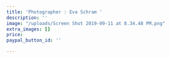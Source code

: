 ```yaml
---
title: 'Photographer : Eva Schram '
description: ''
image: "/uploads/Screen Shot 2019-09-11 at 8.34.48 PM.png"
extra_images: []
price: 
paypal_button_id: ''

---
```

